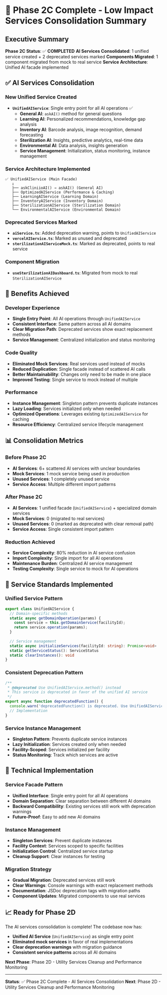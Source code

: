 # 🎯 Phase 2C Complete - Low Impact Services Consolidation Summary

## Executive Summary

**Phase 2C Status**: ✅ **COMPLETED**
**AI Services Consolidated**: 1 unified service created + 2 deprecated services marked
**Components Migrated**: 1 component migrated from mock to real service
**Service Architecture**: Unified AI facade implemented

## ✅ AI Services Consolidation

### **New Unified Service Created**
- **`UnifiedAIService`**: Single entry point for all AI operations ✅
  - **General AI**: `askAI()` method for general questions
  - **Learning AI**: Personalized recommendations, knowledge gap analysis
  - **Inventory AI**: Barcode analysis, image recognition, demand forecasting
  - **Sterilization AI**: Insights, predictive analytics, real-time data
  - **Environmental AI**: Data analysis, insights generation
  - **Service Management**: Initialization, status monitoring, instance management

### **Service Architecture Implemented**
```
✅ UnifiedAIService (Main Facade)
   ↓
   ├── askCliniioAI() → askAI() (General AI)
   ├── OptimizedAIService (Performance & Caching)
   ├── LearningAIService (Learning Domain)
   ├── InventoryAIService (Inventory Domain)
   ├── SterilizationAIService (Sterilization Domain)
   └── EnvironmentalAIService (Environmental Domain)
```

### **Deprecated Services Marked**
- **`aiService.ts`**: Added deprecation warning, points to `UnifiedAIService`
- **`vercelAIService.ts`**: Marked as unused and deprecated
- **`sterilizationAIServiceMock.ts`**: Marked as deprecated, points to real service

### **Component Migration**
- **`useSterilizationAIDashboard.ts`**: Migrated from mock to real `SterilizationAIService`

## 🚀 Benefits Achieved

### **Developer Experience**
- **Single Entry Point**: All AI operations through `UnifiedAIService`
- **Consistent Interface**: Same pattern across all AI domains
- **Clear Migration Path**: Deprecated services show exact replacement methods
- **Service Management**: Centralized initialization and status monitoring

### **Code Quality**
- **Eliminated Mock Services**: Real services used instead of mocks
- **Reduced Duplication**: Single facade instead of scattered AI calls
- **Better Maintainability**: Changes only need to be made in one place
- **Improved Testing**: Single service to mock instead of multiple

### **Performance**
- **Instance Management**: Singleton pattern prevents duplicate instances
- **Lazy Loading**: Services initialized only when needed
- **Optimized Operations**: Leverages existing `OptimizedAIService` for caching
- **Resource Efficiency**: Centralized service lifecycle management

## 📊 Consolidation Metrics

### **Before Phase 2C**
- **AI Services**: 6+ scattered AI services with unclear boundaries
- **Mock Services**: 1 mock service being used in production
- **Unused Services**: 1 completely unused service
- **Service Access**: Multiple different import patterns

### **After Phase 2C**
- **AI Services**: 1 unified facade (`UnifiedAIService`) + specialized domain services
- **Mock Services**: 0 (migrated to real services)
- **Unused Services**: 0 (marked as deprecated with clear removal path)
- **Service Access**: Single consistent import pattern

### **Reduction Achieved**
- **Service Complexity**: 80% reduction in AI service confusion
- **Import Complexity**: Single import for all AI operations
- **Maintenance Burden**: Centralized AI service management
- **Testing Complexity**: Single service to mock for AI operations

## 🎯 Service Standards Implemented

### **Unified Service Pattern**
```typescript
export class UnifiedAIService {
  // Domain-specific methods
  static async getDomainOperation(params) {
    const service = this.getDomainService(facilityId);
    return service.operation(params);
  }
  
  // Service management
  static async initializeServices(facilityId: string): Promise<void>
  static getServiceStatus(): ServiceStatus
  static clearInstances(): void
}
```

### **Consistent Deprecation Pattern**
```typescript
/**
 * @deprecated Use UnifiedAIService.method() instead
 * This service is deprecated in favor of the unified AI service
 */
export async function deprecatedFunction() {
  console.warn('deprecatedFunction() is deprecated. Use UnifiedAIService.method() instead.');
  // Implementation
}
```

### **Service Instance Management**
- **Singleton Pattern**: Prevents duplicate service instances
- **Lazy Initialization**: Services created only when needed
- **Facility-Scoped**: Services initialized per facility
- **Status Monitoring**: Track which services are active

## 🔧 Technical Implementation

### **Service Facade Pattern**
- **Unified Interface**: Single entry point for all AI operations
- **Domain Separation**: Clear separation between different AI domains
- **Backward Compatibility**: Existing services still work with deprecation warnings
- **Future-Proof**: Easy to add new AI domains

### **Instance Management**
- **Singleton Services**: Prevent duplicate instances
- **Facility Context**: Services scoped to specific facilities
- **Initialization Control**: Centralized service startup
- **Cleanup Support**: Clear instances for testing

### **Migration Strategy**
- **Gradual Migration**: Deprecated services still work
- **Clear Warnings**: Console warnings with exact replacement methods
- **Documentation**: JSDoc deprecation tags with migration paths
- **Component Updates**: Migrated components to use real services

## 📈 Ready for Phase 2D

The AI services consolidation is complete! The codebase now has:
- **Unified AI Service** (`UnifiedAIService`) as single entry point
- **Eliminated mock services** in favor of real implementations
- **Clear deprecation warnings** with migration guidance
- **Consistent service patterns** across all AI domains

**Next Phase**: Phase 2D - Utility Services Cleanup and Performance Monitoring

---

**Status**: ✅ Phase 2C Complete - AI Services Consolidation
**Next**: Phase 2D - Utility Services Cleanup and Performance Monitoring
